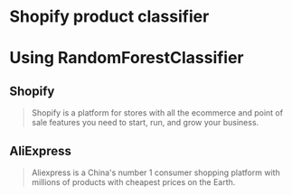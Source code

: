 # Shopify product classifier

# Using RandomForestClassifier

## Shopify

> 
> Shopify is a platform for stores with all the ecommerce and point of sale features you need to start, run, and grow your business.
> 

## AliExpress

> Aliexpress is a China's number 1 consumer shopping platform with millions of products with cheapest prices on the Earth.

 